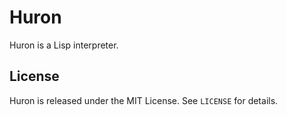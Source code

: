 Huron
=====

Huron is a Lisp interpreter.


License
-------

Huron is released under the MIT License. See `LICENSE` for details.

